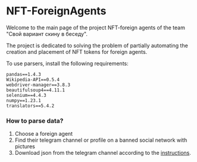 # NFT-ForeignAgents

Welcome to the main page of the project NFT-foreign agents of the team "Свой вариант скину в беседу". 

The project is dedicated to solving the problem of partially automating the creation and placement of NFT tokens for foreign agents.

To use parsers, install the following requirements:

```
pandas==1.4.3
Wikipedia-API==0.5.4
webdriver-manager==3.8.3
beautifulsoup4==4.11.1
selenium==4.4.3
numpy==1.23.1
translators==5.4.2
```
### How to parse data?
1. Choose a foreign agent
2. Find their telegram channel or profile on a banned social network with pictures
3. Download json from the telegram channel according to the [instructions](https://www.mobigyaan.com/telegram-4-9-1-update).
